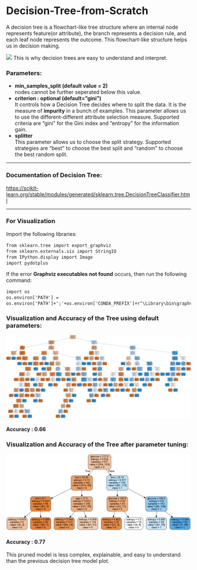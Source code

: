 # Decision-Tree-from-Scratch
A decision tree is a flowchart-like tree structure where an internal node represents feature(or attribute), the branch represents a decision rule, and each leaf node represents the outcome. This flowchart-like structure helps us in decision making.

<img src="https://res.cloudinary.com/dyd911kmh/image/upload/f_auto,q_auto:best/v1545934190/1_r5ikdb.png">
This is why decision trees are easy to understand and interpret.
<p> <h3> Parameters: </h3> </p>
<ul>
  <li><b>min_samples_split (default value = 2)</b></li>
  nodes cannot be further seperated below this value. 
  <li><b> criterion : optional (default=”gini”)  </b></li>
  It controls how a Decision Tree decides where to split the data. 
  It is the measure of <b>impurity</b> in a bunch of examples. 
   This parameter allows us to use the different-different attribute selection measure. Supported criteria are “gini” for the Gini index and “entropy” for the information gain.
  <li> <b> splitter </b></li>
  This parameter allows us to choose the split strategy. Supported strategies are “best” to choose the best split and “random” to choose the best random split.
  </ul>
 <hr>                                                                                                 </hr>
<h3> Documentation of Decision Tree: </h3>
<a href="https://scikit-learn.org/stable/modules/generated/sklearn.tree.DecisionTreeClassifier.html">https://scikit-learn.org/stable/modules/generated/sklearn.tree.DecisionTreeClassifier.html</a>
<hr> </hr>
<h3> For Visualization </h3>
<p> Import the following libraries: </p>

```
from sklearn.tree import export_graphviz
from sklearn.externals.six import StringIO
from IPython.display import Image
import pydotplus
```
If the error **Graphviz executables not found** occurs, then run the following command:
```
import os
os.environ['PATH'] = os.environ['PATH']+';'+os.environ['CONDA_PREFIX']+r"\Library\bin\graphviz"
```
<p> <h3> Visualization and Accuracy of the Tree using default parameters: </h3> </p>
<img src="https://github.com/geekquad/Decision-Tree-from-Scratch/blob/master/without_param_tune.png">
<h4> Accuracy : 0.66 </h4>
<p> <h3> Visualization and Accuracy of the Tree after parameter tuning: </h3> </p>
<img src="https://github.com/geekquad/Decision-Tree-from-Scratch/blob/master/with_param_tune.png">
<h4> Accuracy : 0.77 </h4>
This pruned model is less complex, explainable, and easy to understand than the previous decision tree model plot.
                                                                                                
